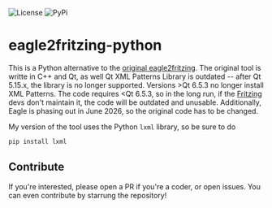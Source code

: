 ![License](https://img.shields.io/github/license/RAPTOR7762/eagle2fritzing-python)
![PyPi](https://img.shields.io/badge/version-v0.0.1a-blue)

# eagle2fritzing-python

This is a Python alternative to the [original eagle2fritzing](https://github.com/fritzing/eagle2fritzing). The original tool is writte in C++ and Qt, as well Qt XML Patterns Library is outdated -- after Qt 5.15.x, the library is no longer supported. Versions >Qt 6.5.3 no longer install XML Patterns. The code requires <Qt 6.5.3, so in the long run, if the [Fritzing](https://fritzing.org) devs don't maintain it, the code will be outdated and unusable. Additionally, Eagle is phasing out in June 2026, so the original code has to be changed.

My version of the tool uses the Python `lxml` library, so be sure to do

```bash
pip install lxml
```

## Contribute

If you're interested, please open a PR if you're a coder, or open issues. You can even contribute by starrung the repository!
